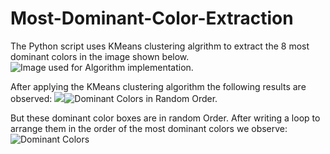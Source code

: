 # Most-Dominant-Color-Extraction
The Python script uses KMeans clustering algrithm to extract the 8 most dominant colors in the image shown below. 
![Image used for Algorithm implementation.]({{site.baseurl}}//Nature.jpg)

After applying the KMeans clustering algorithm the following results are observed:
![]({{site.baseurl}}/)![Dominant Colors in Random Order.]({{site.baseurl}}//rand-dom.png)

But these dominant color boxes are in random Order. After writing a loop to arrange them in the order of the most dominant colors we observe:
![Dominant Colors]({{site.baseurl}}//dom.png)
